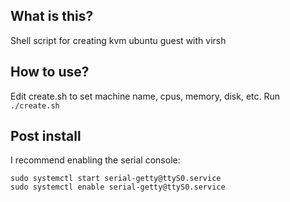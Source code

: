 ## What is this?
Shell script for creating kvm ubuntu guest with virsh

## How to use?
Edit create.sh to set machine name, cpus, memory, disk, etc.
Run ```./create.sh```

## Post install
I recommend enabling the serial console:
```
sudo systemctl start serial-getty@ttyS0.service
sudo systemctl enable serial-getty@ttyS0.service
```
